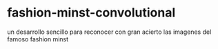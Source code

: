 # fashion-minst-convolutional
un desarrollo sencillo para reconocer con gran acierto las imagenes del famoso fashion minst
